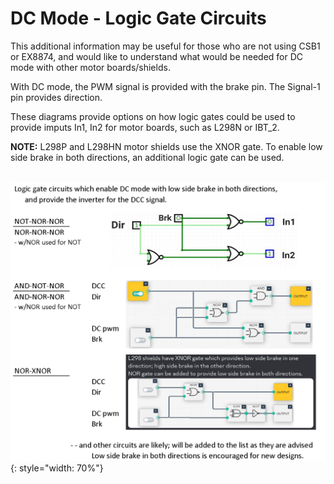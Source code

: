 # DC Mode - Logic Gate Circuits

This additional information may be useful for those who are not using CSB1 or EX8874, and would like to understand what would be needed for DC mode with other motor boards/shields.

With DC mode, the PWM signal is provided with the brake pin.  The Signal-1 pin provides direction.

These diagrams provide options on how logic gates could be used to provide imputs In1, In2 for motor boards, such as L298N or IBT_2.  

**NOTE:** L298P and L298HN motor shields use the XNOR gate.  To enable low side brake in both directions, an additional logic gate can be used.

 &nbsp; &nbsp; &nbsp; &nbsp; ![Logic gate circuits](/_static/images/trackmanager/logic-gate-circuitx3.png){: style="width: 70%"}

